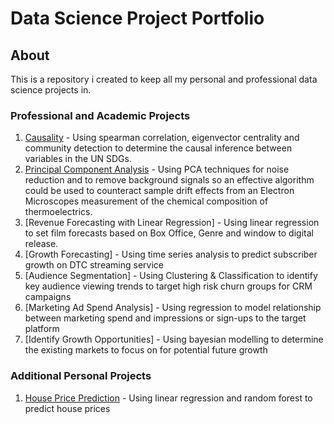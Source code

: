 # Data Science Project Portfolio

## About
This is a repository i created to keep all my personal and professional data science projects in.

### Professional and Academic Projects
1. [Causality](https://github.com/BNAKP/DSPortfolio/tree/main/Causality) - Using spearman correlation, eigenvector centrality and community detection to determine the causal inference between variables in the UN SDGs.
2. [Principal Component Analysis](https://github.com/BNAKP/DSPortfolio/tree/main/Principal%20Component%20Analysis) - Using PCA techniques for noise reduction and to remove background signals so an effective algorithm could be used to counteract sample drift effects from an Electron Microscopes measurement of the chemical composition of thermoelectrics.
3. [Revenue Forecasting with Linear Regression] - Using linear regression to set film forecasts based on Box Office, Genre and window to digital release.
4. [Growth Forecasting] - Using time series analysis to predict subscriber growth on DTC streaming service
5. [Audience Segmentation] - Using Clustering & Classification to identify key audience viewing trends to target high risk churn groups for CRM campaigns
6. [Marketing Ad Spend Analysis] - Using regression to model relationship between marketing spend and impressions or sign-ups to the target platform
7. [Identify Growth Opportunities] - Using bayesian modelling to determine the existing markets to focus on for potential future growth

### Additional Personal Projects
1. [House Price Prediction](https://github.com/BNAKP/DS_Portfolio/tree/main/Practice%20Projects/House%20Price%20Prediction) - Using linear regression and random forest to predict house prices
